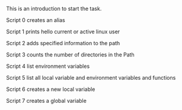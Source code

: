 This is an introduction to start the task.

Script 0  creates an alias

Script 1 prints hello current or active linux user  

Script 2 adds specified information to the path

Script 3 counts the number of directories in the Path

Script 4 list environment variables

Script 5 list all local variable and environment variables and functions

Script 6 creates a new local variable

Script 7 creates a global variable



